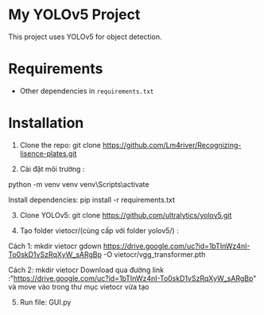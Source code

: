 # My YOLOv5 Project

This project uses YOLOv5 for object detection.

# Requirements

- Other dependencies in `requirements.txt`

# Installation

1. Clone the repo:  git clone https://github.com/Lm4river/Recognizing-lisence-plates.git 

2. Cài đặt môi trường :

python -m venv venv
venv\Scripts\activate  

Install dependencies:
pip install -r requirements.txt

3. Clone YOLOv5:  git clone https://github.com/ultralytics/yolov5.git

4. Tạo folder vietocr/(cùng cấp với folder yolov5/) :

Cách 1:
mkdir vietocr
gdown https://drive.google.com/uc?id=1bTInWz4nI-To0skD1vSzRqXyW_sARgBp -O vietocr/vgg_transformer.pth

Cách 2:
mkdir vietocr
Download qua đường link :"https://drive.google.com/uc?id=1bTInWz4nI-To0skD1vSzRqXyW_sARgBp" và move vào trong thư mục vietocr vừa tạo

5. Run file:  GUI.py